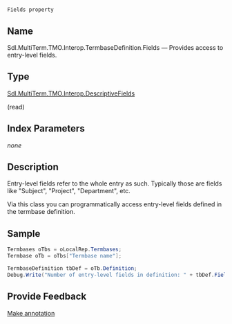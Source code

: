 

# 
    Fields property



## Name

Sdl.MultiTerm.TMO.Interop.TermbaseDefinition.Fields —          Provides access to entry-level fields.



## Type

[Sdl.MultiTerm.TMO.Interop.DescriptiveFields](Sdl.MultiTerm.TMO.Interop.DescriptiveFields.html)

(read)



## Index Parameters
*none*


## Description



Entry-level fields refer to the whole entry as such. Typically those are fields like "Subject", "Project", "Department", etc.

Via this class you can programmatically access entry-level fields defined in the termbase definition.



## Sample


```cs
Termbases oTbs = oLocalRep.Termbases;
Termbase oTb = oTbs["Termbase name"];

TermbaseDefinition tbDef = oTb.Definition;
Debug.Write("Number of entry-level fields in definition: " + tbDef.Fields.Count.ToString());
```



## Provide Feedback

[Make annotation](mailto:sdk-feedback@sdl.com&amp;subject=Reference%20for%20Sdl.MultiTerm.TMO.Interop.TermbaseDefinition.Fields)


